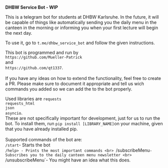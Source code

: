 **DHBW Service Bot - WIP**

This is a telegram bot for students at DHBW Karlsruhe.
In the future, it will be capable of things like automatically sending you the daily menu in the 
canteen in the morning or informing you when your first lecture will begin the next day.

To use it, go to `t.me/dhbw_service_bot` and follow the given instructions.

This bot is programmed and run by <br>
`https://github.com/Mueller-Patrick` <br>
and <br>
`https://github.com/qt1337`.
<br><br>
If you have any ideas on how to extend the functionality, feel free to create
a PR. Please make sure to document it appropriate and tell us wich commands you added
so we can add the to the bot properly.

Used libraries are
`requests`<br>
`requests_html`<br>
`json`<br>
`asyncio`.<br>
These are not specifically important for development, just for us to run the bot.
To install them, run `pip install [LIBRARY_NAME]`on your machine, given that you have already installed pip.
<br><br>
Supported commands of the bot are:<br>
`/start`- Starts the bot <br>
`/help> - Prints the most important commands <br>
`/subscribeMenu`- Subscribes you to the daily canteen menu newsletter <br>
`/unsubscribeMenu`- You might have an idea what this does.
